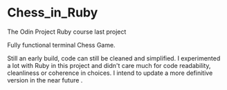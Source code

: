# Chess_in_Ruby

The Odin Project Ruby course last project

Fully functional terminal Chess Game.

Still an early build, code can still be cleaned and simplified.
I experimented a lot with Ruby in this project and didn't care much for code readability, cleanliness or coherence in choices.
I intend to update a more definitive version in the near future .
